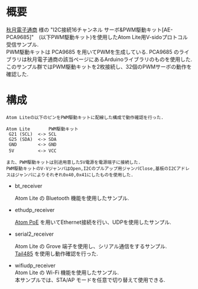 # 概要
[秋月電子通商](https://akizukidenshi.com) 様の "I2C接続16チャンネル サーボ&PWM駆動キット[AE-PCA9685]"　(以下PWM駆動キット)を使用したAtom Lite用V-sidoプロトコル受信サンプル.  
PWM駆動キットは PCA9685 を用いてPWMを生成している.  PCA9685 のライブラリは秋月電子通商の該当ページにあるArduinoライブラリのものを使用した.
このサンプル群ではPWM駆動キットを2枚接続し、32個のPWMサーボの動作を確認した.
 
# 構成

	Atom Liteの以下のピンをPWM駆動キットに配線した構成で動作確認を行った.  
	
	Atom Lite		PWM駆動キット
	 G21 (SCL)	<-> SCL
	 G25 (SDA)	<-> SDA
	 GND  		<-> GND
	 5V  		<-> VCC　　
	 
	また、PWM駆動キットは別途用意した5V電源を電源端子に接続した.
	PWM駆動キットのV-VジャンパはOpen,I2Cのプルアップ用ジャンパClose,基板のI2Cアドレスはジャンパによりそれぞれ0x40,0x41にしたものを使用した.

- bt_receiver  
  
	Atom Lite の Bluetooth 機能を使用したサンプル.  
    
- ethudp_receiver  
  
	[Atom PoE](https://docs.m5stack.com/en/atom/atom_poe) を用いてEthernet接続を行い、UDPを使用したサンプル.  
    
- serial2_receiver  

	Atom Lite の Grove 端子を使用し、シリアル通信をするサンプル.  
	[Tail485](https://docs.m5stack.com/en/atom/tail485) を使用し動作確認を行った.  
	

- wifiudp_receiver  
	Atom Lite の Wi-Fi 機能を使用したサンプル.  
	本サンプルでは、STA/AP モードを任意で切り替えて使用できる.


